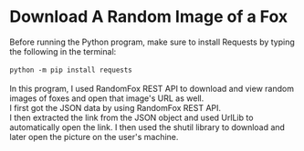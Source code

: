 # Download A Random Image of a Fox
Before running the Python program, make sure to install Requests by typing the following in the terminal: \
\
`python -m pip install requests`\
\
In this program, I used RandomFox REST API to download and view random images of foxes and open that image's URL as well.\
I first got the JSON data by using RandomFox REST API. \
I then extracted the link from the JSON object and used UrlLib to automatically open the link. I then used the shutil library to download and later open the picture on the user's machine.
